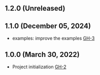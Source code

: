 ## 1.2.0 (Unreleased)
## 1.1.0 (December 05, 2024)

- examples: improve the examples [GH-3](https://github.com/alibabacloud-automation/terraform-alicloud-vpn-pbr-route-entry/pull/3)

## 1.0.0 (March 30, 2022)
- Project initialization [GH-2](https://github.com/terraform-alicloud-modules/terraform-alicloud-vpn-pbr-route-entry/pull/2)
